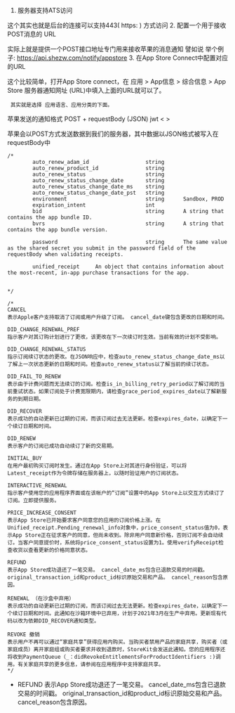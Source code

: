 1. 服务器支持ATS访问

这个其实也就是后台的连接可以支持443( https: ) 方式访问
2. 配置一个用于接收POST消息的 URL

实际上就是提供一个POST接口地址专门用来接收苹果的消息通知 譬如说 举个例子: https://api.shezw.com/notify/appstore
3. 在App Store Connect中配置对应的URL

这个比较简单，打开App Store connect，在 应用 > App信息 > 综合信息 > App Store 服务器通知网址 (URL)中填入上面的URL就可以了。

     其实就是选择 应用语言、应用分类的下面。
     

苹果发送的通知格式
POST + requestBody (JSON) jwt < >

苹果会以POST方式发送数据到我们的服务器，其中数据以JSON格式被写入在requestBody中
```
/*
        auto_renew_adam_id                  string
        auto_renew_product_id               string
        auto_renew_status                   string
        auto_renew_status_change_date       string
        auto_renew_status_change_date_ms    string
        auto_renew_status_change_date_pst   string
        environment                         string      Sandbox, PROD
        expiration_intent                   int
        bid                                 string      A string that contains the app bundle ID.
        bvrs                                string      A string that contains the app bundle version.

        password                            string      The same value as the shared secret you submit in the password field of the requestBody when validating receipts.

        unified_receipt     An object that contains information about the most-recent, in-app purchase transactions for the app.


*/
```

```
/*
CANCEL
表示Apple客户支持取消了订阅或用户升级了订阅。 cancel_date键包含更改的日期和时间。

DID_CHANGE_RENEWAL_PREF
指示客户对其订购计划进行了更改，该更改在下一次续订时生效。当前有效的计划不受影响。

DID_CHANGE_RENEWAL_STATUS
指示订阅续订状态的更改。在JSON响应中，检查auto_renew_status_change_date_ms以了解上一次状态更新的日期和时间。检查auto_renew_status以了解当前的续订状态。

DID_FAIL_TO_RENEW
表示由于计费问题而无法续订的订阅。检查is_in_billing_retry_period以了解订阅的当前重试状态。如果订阅处于计费宽限期内，请检查grace_period_expires_date以了解新服务的到期日期。

DID_RECOVER
表示成功的自动更新已过期的订阅，而该订阅过去无法更新。检查expires_date，以确定下一个续订日期和时间。

DID_RENEW
表示客户的订阅已成功自动续订了新的交易期。

INITIAL_BUY
在用户最初购买订阅时发生。通过在App Store上对其进行身份验证，可以将Latest_receipt作为令牌存储在服务器上，以随时验证用户的订阅状态。

INTERACTIVE_RENEWAL
指示客户使用您的应用程序界面或在该帐户的“订阅”设置中的App Store上以交互方式续订了订阅。立即提供服务。

PRICE_INCREASE_CONSENT
表示App Store已开始要求客户同意您的应用的订阅价格上涨。在Unified_receipt.Pending_renewal_info对象中，price_consent_status值为0，表示App Store正在征求客户的同意，但尚未收到。除非用户同意新价格，否则订阅不会自动续订。当客户同意提价时，系统将price_consent_status设置为1。使用verifyReceipt检查收货以查看更新的价格同意状态。

REFUND
表示App Store成功退还了一笔交易。 cancel_date_ms包含已退款交易的时间戳。 original_transaction_id和product_id标识原始交易和产品。 cancel_reason包含原因。

RENEWAL （在沙盒中弃用）
表示成功的自动更新已过期的订阅，而该订阅过去无法更新。检查expires_date，以确定下一个续订日期和时间。此通知在沙箱环境中已弃用，计划于2021年3月在生产中弃用。更新现有代码以改为依赖DID_RECOVER通知类型。

REVOKE 撤销
表示用户不再可以通过“家庭共享”获得应用内购买。当购买者禁用产品的家庭共享，购买者（或家庭成员）离开家庭组或购买者要求并收到退款时，StoreKit会发送此通知。您的应用程序还将收到PaymentQueue（_：didRevokeEntitlementsForProductIdentifiers :)调用。有关家庭共享的更多信息，请参阅在应用程序中支持家庭共享。
*/
```


- REFUND
    表示App Store成功退还了一笔交易。 cancel_date_ms包含已退款交易的时间戳。 original_transaction_id和product_id标识原始交易和产品。 cancel_reason包含原因。
